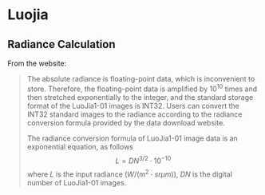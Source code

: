 # Luojia

## Radiance Calculation

From the website:

> The absolute radiance is floating-point data, which is inconvenient to store. Therefore, the floating-point data is amplified by $10^{10}$ times and then stretched exponentially to the integer, and the standard storage format of the LuoJia1-01 images is INT32. Users can convert the INT32 standard images to the radiance according to the radiance conversion formula provided by the data download website.
>
> The radiance conversion formula of LuoJia1-01 image data is an exponential equation, as follows
> $$
> L = DN^{3/2} \cdot 10^{-10}
> $$
> where $L$ is the input radiance ($W/(m^2 \cdot sr\mu m)$), $DN$ is the digital number of LuoJia1-01 images.


